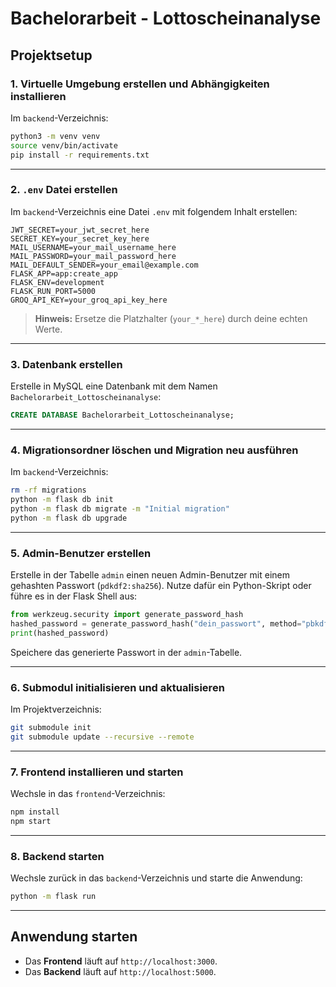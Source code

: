# Bachelorarbeit - Lottoscheinanalyse

## Projektsetup

### 1. Virtuelle Umgebung erstellen und Abhängigkeiten installieren
Im `backend`-Verzeichnis:

```bash
python3 -m venv venv
source venv/bin/activate
pip install -r requirements.txt
```

---

### 2. `.env` Datei erstellen
Im `backend`-Verzeichnis eine Datei `.env` mit folgendem Inhalt erstellen:

```env
JWT_SECRET=your_jwt_secret_here
SECRET_KEY=your_secret_key_here
MAIL_USERNAME=your_mail_username_here
MAIL_PASSWORD=your_mail_password_here
MAIL_DEFAULT_SENDER=your_email@example.com
FLASK_APP=app:create_app
FLASK_ENV=development
FLASK_RUN_PORT=5000
GROQ_API_KEY=your_groq_api_key_here
```

> **Hinweis:** Ersetze die Platzhalter (`your_*_here`) durch deine echten Werte.

---

### 3. Datenbank erstellen
Erstelle in MySQL eine Datenbank mit dem Namen `Bachelorarbeit_Lottoscheinanalyse`:

```sql
CREATE DATABASE Bachelorarbeit_Lottoscheinanalyse;
```

---

### 4. Migrationsordner löschen und Migration neu ausführen
Im `backend`-Verzeichnis:

```bash
rm -rf migrations
python -m flask db init
python -m flask db migrate -m "Initial migration"
python -m flask db upgrade
```

---

### 5. Admin-Benutzer erstellen
Erstelle in der Tabelle `admin` einen neuen Admin-Benutzer mit einem gehashten Passwort (`pdkdf2:sha256`). Nutze dafür ein Python-Skript oder führe es in der Flask Shell aus:

```python
from werkzeug.security import generate_password_hash
hashed_password = generate_password_hash("dein_passwort", method="pbkdf2:sha256")
print(hashed_password)
```

Speichere das generierte Passwort in der `admin`-Tabelle.

---

### 6. Submodul initialisieren und aktualisieren
Im Projektverzeichnis:

```bash
git submodule init
git submodule update --recursive --remote
```

---

### 7. Frontend installieren und starten
Wechsle in das `frontend`-Verzeichnis:

```bash
npm install
npm start
```

---

### 8. Backend starten
Wechsle zurück in das `backend`-Verzeichnis und starte die Anwendung:

```bash
python -m flask run
```

---

## Anwendung starten
- Das **Frontend** läuft auf `http://localhost:3000`.
- Das **Backend** läuft auf `http://localhost:5000`.
